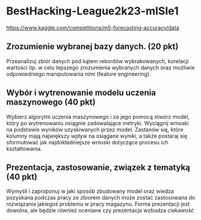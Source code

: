 # BestHacking-League2k23-mISIe1

https://www.kaggle.com/competitions/m5-forecasting-accuracy/data

## Zrozumienie wybranej bazy danych. (20 pkt)
Przeanalizuj zbiór danych pod kątem rekordów wybrakowanych, korelacji wartości itp. w celu
lepszego zrozumienia wybranych danych oraz możliwie odpowiedniego manipulowania nimi
(feature engineering).
## Wybór i wytrenowanie modelu uczenia maszynowego (40 pkt)
Wybierz algorytm uczenia maszynowego i za jego pomocą stwórz model, który po
wytrenowaniu osiągnie zadowalające metryki. Wyciągnij wnioski na podstawie wyników
uzyskiwanych przez model. Zastanów się, które kolumny mają największy wpływ na
osiągane wyniki, a także postaraj się sformułować jak najdokładniejsze wnioski dotyczące
procesu ich kształtowania.
## Prezentacja, zastosowanie, związek z tematyką (40 pkt)
Wymyśli i zaproponuj w jaki sposób zbudowany model oraz wiedza pozyskana podczas
pracy ze zbiorem danych może zostać zastosowana do rozwiązania jakiegoś problemu w
pracy magazynu. Forma prezentacji jest dowolna, ale będzie również oceniane czy
prezentacja wzbudza ciekawość
